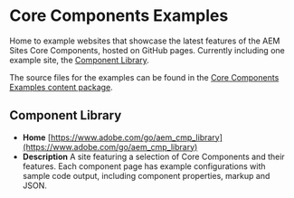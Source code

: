 # Core Components Examples

Home to example websites that showcase the latest features of the AEM Sites Core Components, hosted on GitHub pages. Currently including one example site, the [Component Library](https://www.adobe.com/go/aem_cmp_library).

The source files for the examples can be found in the [Core Components Examples content package](https://github.com/adobe/aem-core-wcm-components/tree/master/examples).

## Component Library

* **Home** [https://www.adobe.com/go/aem_cmp_library](https://www.adobe.com/go/aem_cmp_library)
* **Description** A site featuring a selection of Core Components and their features. Each component page has example configurations with sample code output, including component properties, markup and JSON.
